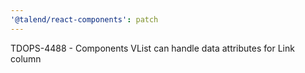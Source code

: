```yaml
---
'@talend/react-components': patch
---
```


TDOPS-4488 - Components VList can handle data attributes for Link column
